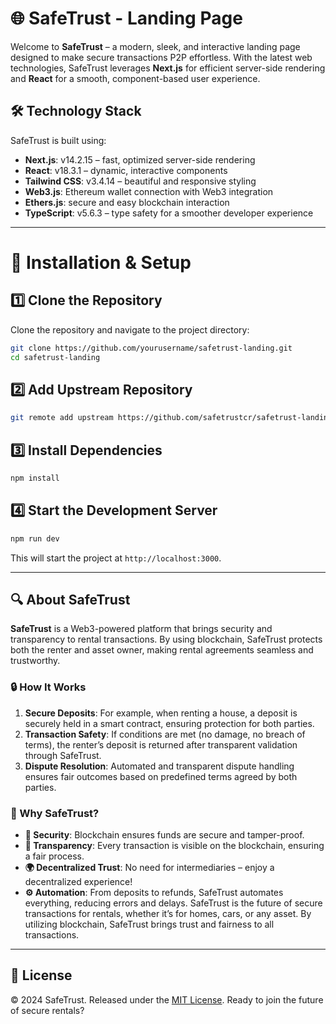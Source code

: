 # 🌐 SafeTrust - Landing Page

Welcome to **SafeTrust** – a modern, sleek, and interactive landing page designed to make secure transactions P2P effortless. With the latest web technologies, SafeTrust leverages **Next.js** for efficient server-side rendering and **React** for a smooth, component-based user experience.

## 🛠️ Technology Stack

SafeTrust is built using:

- **Next.js**: v14.2.15 – fast, optimized server-side rendering
- **React**: v18.3.1 – dynamic, interactive components
- **Tailwind CSS**: v3.4.14 – beautiful and responsive styling
- **Web3.js**: Ethereum wallet connection with Web3 integration
- **Ethers.js**: secure and easy blockchain interaction
- **TypeScript**: v5.6.3 – type safety for a smoother developer experience

---

# 🚀 Installation & Setup

## 1️⃣ Clone the Repository

Clone the repository and navigate to the project directory:

```bash
git clone https://github.com/yourusername/safetrust-landing.git
cd safetrust-landing
```

## 2️⃣ Add Upstream Repository

```bash
git remote add upstream https://github.com/safetrustcr/safetrust-landing.git
```

## 3️⃣ Install Dependencies

```bash
npm install
```

## 4️⃣ Start the Development Server

```bash
npm run dev
```

This will start the project at `http://localhost:3000`.

---

## 🔍 About SafeTrust

**SafeTrust** is a Web3-powered platform that brings security and transparency to rental transactions. By using blockchain, SafeTrust protects both the renter and asset owner, making rental agreements seamless and trustworthy.

### 🔒 How It Works

1. **Secure Deposits**: For example, when renting a house, a deposit is securely held in a smart contract, ensuring protection for both parties.
2. **Transaction Safety**: If conditions are met (no damage, no breach of terms), the renter’s deposit is returned after transparent validation through SafeTrust.
3. **Dispute Resolution**: Automated and transparent dispute handling ensures fair outcomes based on predefined terms agreed by both parties.

### 🌟 Why SafeTrust?

- **🔐 Security**: Blockchain ensures funds are secure and tamper-proof.
- **🌈 Transparency**: Every transaction is visible on the blockchain, ensuring a fair process.
- **🌍 Decentralized Trust**: No need for intermediaries – enjoy a decentralized experience!
- **⚙️ Automation**: From deposits to refunds, SafeTrust automates everything, reducing errors and delays.
  SafeTrust is the future of secure transactions for rentals, whether it’s for homes, cars, or any asset. By utilizing blockchain, SafeTrust brings trust and fairness to all transactions.

---

## 📜 License

© 2024 SafeTrust. Released under the [MIT License](https://opensource.org/license/MIT).
Ready to join the future of secure rentals?
